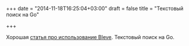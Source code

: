 +++
date = "2014-11-18T16:25:04+03:00"
draft = false
title = "Текстовый поиск на Go"

+++

<p>Хорошая <a href="http://blog.gopheracademy.com/birthday-bash-2014/bleve-text-search-powered-by-go/">статья про использование&nbsp;Bleve</a>. Текстовый поиск на Go.</p>

